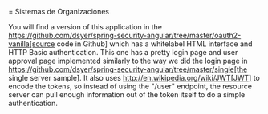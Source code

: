 = Sistemas de Organizaciones

You will find a version of this application in the https://github.com/dsyer/spring-security-angular/tree/master/oauth2-vanilla[source code in Github] which has a whitelabel HTML interface and HTTP Basic authentication. This one has a pretty login page and user approval page implemented similarly to the way we did the login page in https://github.com/dsyer/spring-security-angular/tree/master/single[the single server sample]. It also uses http://en.wikipedia.org/wiki/JWT[JWT] to encode the tokens, so instead of using the "/user" endpoint, the resource server can pull enough information out of the token itself to do a simple authentication.
